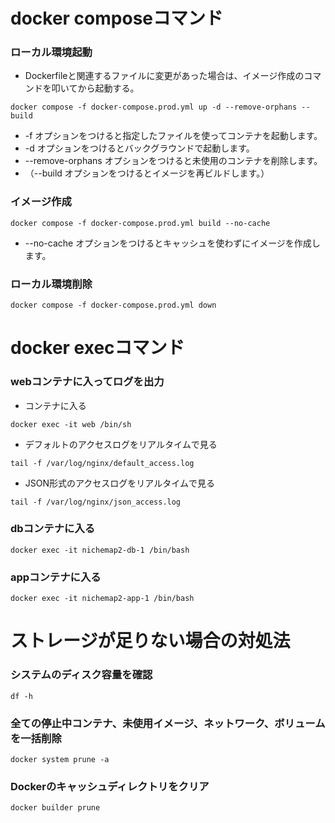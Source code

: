 # docker composeコマンド

### ローカル環境起動
- Dockerfileと関連するファイルに変更があった場合は、イメージ作成のコマンドを叩いてから起動する。
```
docker compose -f docker-compose.prod.yml up -d --remove-orphans --build
```
- -f オプションをつけると指定したファイルを使ってコンテナを起動します。
- -d オプションをつけるとバックグラウンドで起動します。
- --remove-orphans オプションをつけると未使用のコンテナを削除します。
- （--build オプションをつけるとイメージを再ビルドします。）

### イメージ作成
```
docker compose -f docker-compose.prod.yml build --no-cache
```
- --no-cache オプションをつけるとキャッシュを使わずにイメージを作成します。

### ローカル環境削除
```
docker compose -f docker-compose.prod.yml down
```
# docker execコマンド

### webコンテナに入ってログを出力
- コンテナに入る
```
docker exec -it web /bin/sh
```

- デフォルトのアクセスログをリアルタイムで見る
```
tail -f /var/log/nginx/default_access.log
```

- JSON形式のアクセスログをリアルタイムで見る
```
tail -f /var/log/nginx/json_access.log
```

### dbコンテナに入る
```
docker exec -it nichemap2-db-1 /bin/bash
```

### appコンテナに入る
```
docker exec -it nichemap2-app-1 /bin/bash
```
# ストレージが足りない場合の対処法

### システムのディスク容量を確認
```
df -h
```

### 全ての停止中コンテナ、未使用イメージ、ネットワーク、ボリュームを一括削除
```
docker system prune -a
```

### Dockerのキャッシュディレクトリをクリア
```
docker builder prune
```
